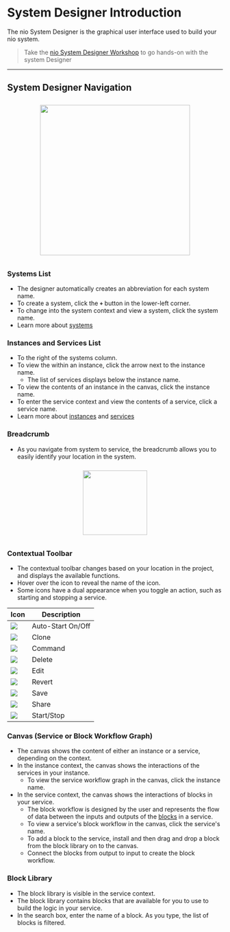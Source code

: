 # System Designer Introduction

The nio System Designer is the graphical user interface used to build your nio system.

> Take the [nio System Designer Workshop](https://workshops.n.io/system-designer) to go hands-on with the system Designer

---
## System Designer Navigation

<center>
<img src="/img/system-designer-overview.png" height="350" vspace="10" />
</center>

### Systems List
* The designer automatically creates an abbreviation for each system name.
* To create a system, click the **`+`** button in the lower-left corner.
* To change into the system context and view a system, click the system name.
* Learn more about [systems](/systems)

### Instances and Services List
* To the right of the systems column.
* To view the  within an instance, click the arrow next to the instance name.
    * The list of services displays below the instance name.
* To view the contents of an instance in the canvas, click the instance name.
* To enter the service context and view the contents of a service, click a service name.
* Learn more about [instances](/instances) and [services](/services)

### Breadcrumb
* As you navigate from system to service, the breadcrumb allows you to easily identify your location in the system.

<center>
<img src="/img/cloud/hierarchy.gif" height="150" vspace="10" />
</center>

### Contextual Toolbar
* The contextual toolbar changes based on your location in the project, and displays the available functions.
* Hover over the icon to reveal the name of the icon.
* Some icons have a dual appearance when you toggle an action, such as starting and stopping a service.

Icon                      |Description       |
--------------------------|------------------|
![](/img/IconAuto.gif)    |Auto-Start On/Off
![](/img/IconClone.gif)   |Clone
![](/img/IconCommand.gif) |Command
![](/img/IconDelete.gif)  |Delete
![](/img/IconEdit.gif)    |Edit
![](/img/IconRevert.gif)  |Revert
![](/img/IconSave.gif)    |Save
![](/img/IconShare.gif)   |Share
![](/img/IconStopAnim.gif)|Start/Stop

### Canvas (Service or Block Workflow Graph)
* The canvas shows the content of either an instance or a service, depending on the context.
* In the instance context, the canvas shows the interactions of the services in your instance.
    * To view the service workflow graph in the canvas, click the instance name.
* In the service context, the canvas shows the interactions of blocks in your service.
    * The block workflow is designed by the user and represents the flow of data between the inputs and outputs of the [blocks](/blocks/README.md) in a service.
    * To view a service's block workflow in the canvas, click the service's name.
    * To add a block to the service, install and then drag and drop a block from the block library on to the canvas.
    * Connect the blocks from output to input to create the block workflow.

### Block Library
* The block library is visible in the service context.
* The block library contains blocks that are available for you to use to build the logic in your service.
* In the search box, enter the name of a block. As you type, the list of blocks is filtered.
